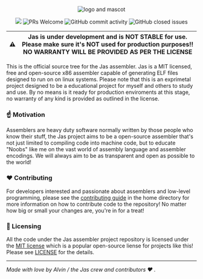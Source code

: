 <p align="center"><img alt="logo and mascot" src="https://github.com/cheng-alvin/jas/blob/main/logo.png">
</p>


<p align="center">
  <!-- ALL-CONTRIBUTORS-BADGE:START - Do not remove or modify this section -->
<img src='https://img.shields.io/badge/all_contributors-1-orange.svg?style=flat-square' />
<!-- ALL-CONTRIBUTORS-BADGE:END -->
<img alt='PRs Welcome' src='https://img.shields.io/badge/PRs-welcome-brightgreen.svg?style=shields'/>
  <img alt="GitHub commit activity" src="https://img.shields.io/github/commit-activity/m/cheng-alvin/jas"/>
  <img alt="GitHub closed issues" src="https://img.shields.io/github/issues-closed/cheng-alvin/jas"/>
</p>

|⚠️ | Jas is under development and is **NOT STABLE** for use. Please make sure it's NOT used for production purposes!! **NO WARRANTY WILL BE PROVIDED AS PER THE LICENSE**|
| -------- | ------- |

This is the official source tree for the Jas assembler. Jas is a MIT licensed, free and open-source x86 assembler capable of generating ELF files designed to run on on linux systems. Please note that this is an exprimetal project designed to be a educational project for myself and others to study and use. By no means is it ready for production enviroments at this stage, no warranty of any kind is provided as outlined in the license.

### ☝️ Motivation
Assemblers are heavy duty software normally written by those people who know their stuff, the Jas project aims to be a open-source assembler that's not just limited to compiling code into machine code, but to educate "Noobs" like me on the vast world of assembly language and assembler encodings. We will always aim to be as transparent and open as possible to the world! 

### ❤️ Contributing
For developers interested and passionate about assemblers and low-level programming, please see the [contributing guide](https://github.com/cheng-alvin/jas/blob/a02fea10d9d398ef63a9fc9419ce54d8b406c3a5/CONTRIBUTING.txt) in the home directory for more information on how to contribute code to the repository! No matter how big or small your changes are, you're in for a treat!

### 📝 Licensing 
All the code under the Jas assembler project repository is licensed under the [MIT license](https://en.wikipedia.org/wiki/MIT_License) which is a popular open-source liense for projects like this! Please see [LICENSE](https://github.com/cheng-alvin/jas/blob/main/LICENSE) for the details. 

---
*Made with love by Alvin / the Jas crew and contributors ❤️ .* 
